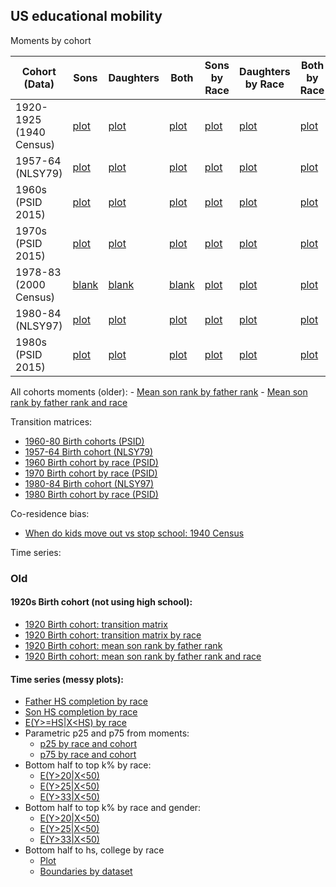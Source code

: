 ## US educational mobility

Moments by cohort

| Cohort (Data)      | Sons      | Daughters | Both |Sons by Race |Daughters by Race |Both by Race |
| ----------- | ----------- |  ----------- | ----------- | ----------- |----------- |----------- |
| 1920-1925 (1940 Census) | [plot](./https://media.githubusercontent.com/media/arjunsrini/mobility-results/main/figs/moments/c1940_son.png) | [plot](./https://media.githubusercontent.com/media/arjunsrini/mobility-results/main/figs/moments/c1940_dot.png) | [plot](./https://media.githubusercontent.com/media/arjunsrini/mobility-results/main/figs/moments/c1940_bth.png) | [plot](./https://media.githubusercontent.com/media/arjunsrini/mobility-results/main/figs/moments/c1940_son_race.png) | [plot](./https://media.githubusercontent.com/media/arjunsrini/mobility-results/main/figs/moments/c1940_dot_race.png) | [plot](./https://media.githubusercontent.com/media/arjunsrini/mobility-results/main/figs/moments/c1940_bth_race.png) |
| 1957-64 (NLSY79) | [plot](./https://media.githubusercontent.com/media/arjunsrini/mobility-results/main/figs/moments/nlsy79_son.png) | [plot](./https://media.githubusercontent.com/media/arjunsrini/mobility-results/main/figs/moments/nlsy79_dot.png) | [plot](./https://media.githubusercontent.com/media/arjunsrini/mobility-results/main/figs/moments/nlsy79_bth.png) | [plot](./https://media.githubusercontent.com/media/arjunsrini/mobility-results/main/figs/moments/nlsy79_son_race.png) | [plot](./https://media.githubusercontent.com/media/arjunsrini/mobility-results/main/figs/moments/nlsy79_dot_race.png) | [plot](./https://media.githubusercontent.com/media/arjunsrini/mobility-results/main/figs/moments/nlsy79_bth_race.png) |
| 1960s (PSID 2015) | [plot](./https://media.githubusercontent.com/media/arjunsrini/mobility-results/main/figs/moments/psid60_son.png) | [plot](./https://media.githubusercontent.com/media/arjunsrini/mobility-results/main/figs/moments/psid60_dot.png) | [plot](./https://media.githubusercontent.com/media/arjunsrini/mobility-results/main/figs/moments/psid60_bth.png) | [plot](./https://media.githubusercontent.com/media/arjunsrini/mobility-results/main/figs/moments/psid60_son_race.png) | [plot](./https://media.githubusercontent.com/media/arjunsrini/mobility-results/main/figs/moments/psid60_dot_race.png) | [plot](./https://media.githubusercontent.com/media/arjunsrini/mobility-results/main/figs/moments/psid60_bth_race.png) |
| 1970s (PSID 2015) | [plot](./https://media.githubusercontent.com/media/arjunsrini/mobility-results/main/figs/moments/psid70_son.png) | [plot](./https://media.githubusercontent.com/media/arjunsrini/mobility-results/main/figs/moments/psid70_dot.png) | [plot](./https://media.githubusercontent.com/media/arjunsrini/mobility-results/main/figs/moments/psid70_bth.png) | [plot](./https://media.githubusercontent.com/media/arjunsrini/mobility-results/main/figs/moments/psid70_son_race.png) | [plot](./https://media.githubusercontent.com/media/arjunsrini/mobility-results/main/figs/moments/psid70_dot_race.png) | [plot](./https://media.githubusercontent.com/media/arjunsrini/mobility-results/main/figs/moments/psid70_bth_race.png) |
| 1978-83 (2000 Census) | [blank](./https://media.githubusercontent.com/media/arjunsrini/mobility-results/main/figs/moments/c2000_son.png) | [blank](./https://media.githubusercontent.com/media/arjunsrini/mobility-results/main/figs/moments/c2000_dot.png) | [blank](./https://media.githubusercontent.com/media/arjunsrini/mobility-results/main/figs/moments/c2000_bth.png) | [plot](./https://media.githubusercontent.com/media/arjunsrini/mobility-results/main/figs/moments/c2000_son_race.png) | [plot](./https://media.githubusercontent.com/media/arjunsrini/mobility-results/main/figs/moments/c2000_dot_race.png) | [plot](./https://media.githubusercontent.com/media/arjunsrini/mobility-results/main/figs/moments/c2000_bth_race.png) |
| 1980-84 (NLSY97) | [plot](./https://media.githubusercontent.com/media/arjunsrini/mobility-results/main/figs/moments/nlsy97_son.png) | [plot](./https://media.githubusercontent.com/media/arjunsrini/mobility-results/main/figs/moments/nlsy97_dot.png) | [plot](./https://media.githubusercontent.com/media/arjunsrini/mobility-results/main/figs/moments/nlsy97_bth.png) | [plot](./https://media.githubusercontent.com/media/arjunsrini/mobility-results/main/figs/moments/nlsy97_son_race.png) | [plot](./https://media.githubusercontent.com/media/arjunsrini/mobility-results/main/figs/moments/nlsy97_dot_race.png) | [plot](./https://media.githubusercontent.com/media/arjunsrini/mobility-results/main/figs/moments/nlsy97_bth_race.png) |
| 1980s (PSID 2015) | [plot](./https://media.githubusercontent.com/media/arjunsrini/mobility-results/main/figs/moments/psid80_son.png) | [plot](./https://media.githubusercontent.com/media/arjunsrini/mobility-results/main/figs/moments/psid80_dot.png) | [plot](./https://media.githubusercontent.com/media/arjunsrini/mobility-results/main/figs/moments/psid80_bth.png) | [plot](./https://media.githubusercontent.com/media/arjunsrini/mobility-results/main/figs/moments/psid80_son_race.png) | [plot](./https://media.githubusercontent.com/media/arjunsrini/mobility-results/main/figs/moments/psid80_dot_race.png) | [plot](./https://media.githubusercontent.com/media/arjunsrini/mobility-results/main/figs/moments/psid80_bth_race.png) |

All cohorts moments (older):
    - [Mean son rank by father rank](https://media.githubusercontent.com/media/arjunsrini/mobility-results/main/figs/moms/father-son-rank.png)
    - [Mean son rank by father rank and race](https://media.githubusercontent.com/media/arjunsrini/mobility-results/main/figs/moms/father-son-rank-race.png)

Transition matrices:
- [1960-80 Birth cohorts (PSID)](./psid_tms)
- [1957-64 Birth cohort (NLSY79)](./txt/nlsy79.txt)
- [1960 Birth cohort by race (PSID)](./1960psid_tms_race)
- [1970 Birth cohort by race (PSID)](./1970psid_tms_race)
- [1980-84 Birth cohort (NLSY97)](./txt/nlsy97.txt)
- [1980 Birth cohort by race (PSID)](./1980psid_tms_race)

Co-residence bias:
- [When do kids move out vs stop school: 1940 Census](./1940_coresidence_bias)

Time series:


### Old 
#### 1920s Birth cohort (not using high school):
- [1920 Birth cohort: transition matrix](./1920_tms)
- [1920 Birth cohort: transition matrix by race](./1920_tms_race)
- [1920 Birth cohort: mean son rank by father rank](https://media.githubusercontent.com/media/arjunsrini/mobility-results/main/figs/moms/moms_1920bc.png)
- [1920 Birth cohort: mean son rank by father rank and race](https://media.githubusercontent.com/media/arjunsrini/mobility-results/main/figs/moms/moms_1920bc_race.png)

#### Time series (messy plots):
- [Father HS completion by race](https://media.githubusercontent.com/media/arjunsrini/mobility-results/main/figs/levels/father_hs.png)
- [Son HS completion by race](https://media.githubusercontent.com/media/arjunsrini/mobility-results/main/figs/levels/son_hs.png)
- [E(Y>=HS\|X<HS) by race](https://media.githubusercontent.com/media/arjunsrini/mobility-results/main/figs/levels/upmob.png)
- Parametric p25 and p75 from moments:
    - [p25 by race and cohort](https://media.githubusercontent.com/media/arjunsrini/mobility-results/main/figs/param/p25_by_cohort.png)
    - [p75 by race and cohort](https://media.githubusercontent.com/media/arjunsrini/mobility-results/main/figs/param/p75_by_cohort.png)
- Bottom half to top k% by race:
    - [E(Y>20\|X<50)](https://media.githubusercontent.com/media/arjunsrini/mobility-results/main/figs/ts/ts_bh_20.png)
    - [E(Y>25\|X<50)](https://media.githubusercontent.com/media/arjunsrini/mobility-results/main/figs/ts/ts_bh_25.png)
    - [E(Y>33\|X<50)](https://media.githubusercontent.com/media/arjunsrini/mobility-results/main/figs/ts/ts_bh_33.png)
- Bottom half to top k% by race and gender:
    - [E(Y>20\|X<50)](https://media.githubusercontent.com/media/arjunsrini/mobility-results/main/figs/ts/ts_bh_20_gndr.png)
    - [E(Y>25\|X<50)](https://media.githubusercontent.com/media/arjunsrini/mobility-results/main/figs/ts/ts_bh_25_gndr.png)
    - [E(Y>33\|X<50)](https://media.githubusercontent.com/media/arjunsrini/mobility-results/main/figs/ts/ts_bh_33_gndr.png)
- Bottom half to hs, college by race
    - [Plot](https://media.githubusercontent.com/media/arjunsrini/mobility-results/main/figs/ts/ts_bh_levels.png)
    - [Boundaries by dataset](./boundaries)
